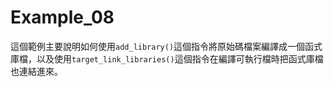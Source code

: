 # Example_08
這個範例主要說明如何使用`add_library()`這個指令將原始碼檔案編譯成一個函式庫檔，以及使用`target_link_libraries()`這個指令在編譯可執行檔時把函式庫檔也連結進來。

